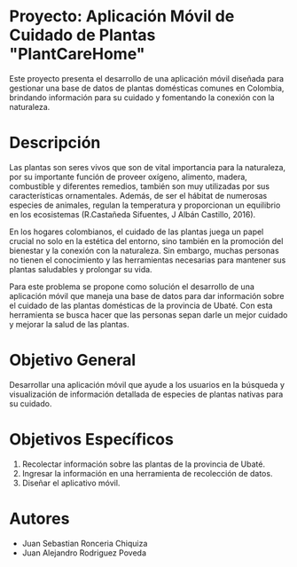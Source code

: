 # Proyecto: Aplicación Móvil de Cuidado de Plantas "PlantCareHome"

Este proyecto presenta el desarrollo de una aplicación móvil diseñada para gestionar una base de datos de plantas domésticas comunes en Colombia, brindando información para su cuidado y fomentando la conexión con la naturaleza.

# Descripción

Las plantas son seres vivos que son de vital importancia para la naturaleza, por su importante función de proveer oxígeno, alimento, madera, combustible y diferentes remedios, también son muy utilizadas por sus características ornamentales. Además, de ser el hábitat de numerosas especies de animales, regulan la temperatura y proporcionan un equilibrio en los ecosistemas (R.Castañeda Sifuentes, J Albán Castillo, 2016).

En los hogares colombianos, el cuidado de las plantas juega un papel crucial no solo en la estética del entorno, sino también en la promoción del bienestar y la conexión con la naturaleza. Sin embargo, muchas personas no tienen el conocimiento y las herramientas necesarias para mantener sus plantas saludables y prolongar su vida.

Para este problema se propone como solución el desarrollo de una aplicación móvil que maneja una base de datos para dar información sobre el cuidado de las plantas domésticas de la provincia de Ubaté. Con esta herramienta se busca hacer que las personas sepan darle un mejor cuidado y mejorar la salud de las plantas.

# Objetivo General

Desarrollar una aplicación móvil que ayude a los usuarios en la búsqueda y visualización de información detallada de especies de plantas nativas para su cuidado.

# Objetivos Específicos

1. Recolectar información sobre las plantas de la provincia de Ubaté.
2. Ingresar la información en una herramienta de recolección de datos.
3. Diseñar el aplicativo móvil.

# Autores

- Juan Sebastian Ronceria Chiquiza
- Juan Alejandro Rodriguez Poveda
